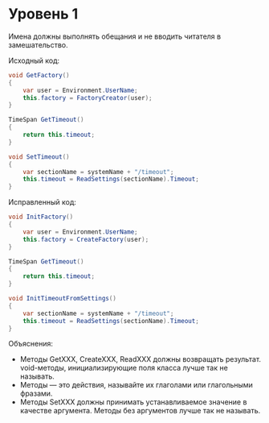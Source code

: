 # Уровень 1

Имена должны выполнять обещания и не вводить читателя в замешательство.

Исходный код:
```cs
void GetFactory()
{
    var user = Environment.UserName;
    this.factory = FactoryCreator(user);
}

TimeSpan GetTimeout()
{
    return this.timeout;
}

void SetTimeout()
{
    var sectionName = systemName + "/timeout";
    this.timeout = ReadSettings(sectionName).Timeout;
}
```

Исправленный код:
```cs
void InitFactory()
{
    var user = Environment.UserName;
    this.factory = CreateFactory(user);
}

TimeSpan GetTimeout()
{
    return this.timeout;
}

void InitTimeoutFromSettings()
{
    var sectionName = systemName + "/timeout";
    this.timeout = ReadSettings(sectionName).Timeout;
}
```

Объяснения:
- Методы GetXXX, CreateXXX, ReadXXX должны возвращать результат. void-методы, инициализирующие поля класса лучше так не называть.
- Методы — это действия, называйте их глаголами или глагольными фразами.
- Методы SetXXX должны принимать устанавливаемое значение в качестве аргумента. Методы без аргументов лучше так не называть.
